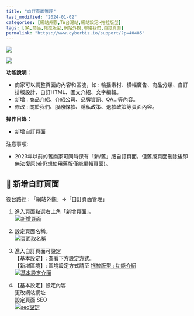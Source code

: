 ```yaml
---
title: "自訂頁面管理"
last_modified: "2024-01-02"
categories: [網站外觀,TW台灣站,網站設定>拖拉版型]
tags: [QA,商品,拖拉版型,網站外觀,聯絡我們,自訂頁面]
permalink: "https://www.cyberbiz.io/support/?p=40485"
---
```


![](https://www.cyberbiz.io/support/wp-content/uploads/適用站別.png)

[![](https://www.cyberbiz.io/support/wp-content/uploads/台灣站.png)](https://www.cyberbiz.io/support/?page_id=2490)

**功能說明：**  

* 商家可以調整頁面的內容和區塊，如 : 輪播素材、橫幅廣告、商品分類、自訂排版設計、自訂HTML、圖文介紹、文字編輯。
* 新增 : 商品介紹、介紹公司、品牌資訊、QA…等內容。
* 修改 : 關於我們、服務條款、隱私政策、退款政策等頁面內容。

**操作目錄：**

* 新增自訂頁面

注意事項:  

* 2023年以前的舊商家可同時保有「新/舊」版自訂頁面，但舊版頁面刪除後即無法復原(若仍想使用舊版僅能編輯頁面)。



## 📌 新增自訂頁面


後台路徑 :  「網站外觀」→「自訂頁面管理」  


1. 進入頁面點選右上角「新增頁面」。  
[![新增頁面](https://www.cyberbiz.io/support/wp-content/uploads/自訂頁面管理01.png)](https://www.cyberbiz.io/support/wp-content/uploads/自訂頁面管理01.png)



2. 設定頁面名稱。  
[![頁面取名稱](https://www.cyberbiz.io/support/wp-content/uploads/自訂頁面管理02.png)](https://www.cyberbiz.io/support/wp-content/uploads/自訂頁面管理02.png)



3. 進入自訂頁面可設定  
【基本設定】: 查看下方設定方式。  
【新增區塊】: 區塊設定方式請至 [拖拉版型 : 功能介紹](//www.cyberbiz.io/support/?p=39903)  
[![基本設定介面](https://www.cyberbiz.io/support/wp-content/uploads/自訂頁面管理03.png)](https://www.cyberbiz.io/support/wp-content/uploads/自訂頁面管理03.png)



4. 【基本設定】設定內容  
更改網站網址  
設定頁面 SEO  
[![seo設定](https://www.cyberbiz.io/support/wp-content/uploads/自訂頁面管理04.png)](https://www.cyberbiz.io/support/wp-content/uploads/自訂頁面管理04.png)



